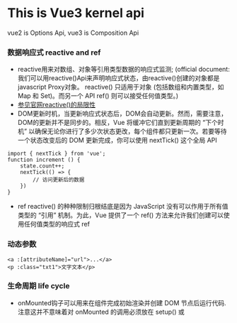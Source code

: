 # This is Vue3 kernel api
vue2 is Options Api, vue3 is Composition Api
### 数据响应式 reactive and ref
- reactive用来对数组、对象等引用类型数据的响应式监测; (official document: 我们可以用reactive()Api来声明响应式状态，由reactive()创建的对象都是javascript Proxy对象。  reactive() 只适用于对象 (包括数组和内置类型，如 Map 和 Set)。而另一个 API ref() 则可以接受任何值类型。) 
- [参见官网reactive()的局限性](https://cn.vuejs.org/guide/essentials/reactivity-fundamentals.html#limitations-of-reactive "es6手册")
- DOM更新时机，当更新响应式状态后，DOM会自动更新。然而，需要注意，DOM的更新并不是同步的。相反，Vue 将缓冲它们直到更新周期的 “下个时机” 以确保无论你进行了多少次状态更改，每个组件都只更新一次。若要等待一个状态改变后的 DOM 更新完成，你可以使用 nextTick() 这个全局 API
```
import { nextTick } from 'vue';
function increment () {
    state.count++;
    nextTick(() => {
        // 访问更新后的数据
    })
}
```
- ref  reactive() 的种种限制归根结底是因为 JavaScript 没有可以作用于所有值类型的 “引用” 机制。为此，Vue 提供了一个 ref() 方法来允许我们创建可以使用任何值类型的响应式 ref

### 动态参数 
```
<a :[attributeName]="url">...</a>
<p :class="txt1">文字文本</p>
```

### 生命周期 life cycle
- onMounted钩子可以用来在组件完成初始渲染并创建 DOM 节点后运行代码.   注意这并不意味着对 onMounted 的调用必须放在 setup() 或 <script setup> 内的词法上下文中。onMounted() 也可以在一个外部函数中调用，只要调用栈是同步的，且最终起源自 setup() 就可以


### 侦听器 watch vs. watchEffect#
- watch 和 watchEffect 都能响应式地执行有副作用的回调。它们之间的主要区别是追踪响应式依赖的方式：
- watch 只追踪明确侦听的数据源。它不会追踪任何在回调中访问到的东西。另外，仅在数据源确实改变时才会触发回调。watch 会避免在发生副作用时追踪依赖，因此，我们能更加精确地控制回调函数的触发时机。
- watchEffect，则会在副作用发生期间追踪依赖。它会在同步执行过程中，自动追踪所有能访问到的响应式属性。这更方便，而且代码往往更简洁，但有时其响应性依赖关系会不那么明确。

### 组件
- defineProps(['title'])  无需导入
- defineEmits(['enlarge-txt'])  无需导入


### props
- 所有的props都遵循单向绑定原则，props因父组件的更新而变化，自然地将新的状态向下流向子组件，而不会逆向传递。意味着不应该在子组件去修改一个prop

### 条件渲染
- v-if是“真实的”，也是“惰性的”。如果在初次渲染时条件为false，则不会做任何事情，只有在条件首次变为true时才会渲染。相比之下，v-show就相对简单，元素无论初始条件如何，始终 会被渲染，只有css display属性会被切换。总的来说，v-if有更高的切换开销，v-show有更高的初始切换开销
